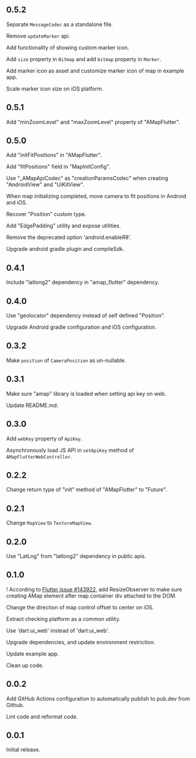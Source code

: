 ## 0.5.2

Separate ```MessageCodec``` as a standalone file.

Remove ```updateMarker``` api.

Add functionality of showing custom marker icon.

Add ```size``` property in ```Bitmap``` and add ```bitmap``` property in ```Marker```.

Add marker icon as asset and customize marker icon of map in example app.

Scale marker icon size on iOS platform.

## 0.5.1

Add "minZoomLevel" and "maxZoomLevel" property of "AMapFlutter".

## 0.5.0

Add "initFitPositions" in "AMapFlutter".

Add "fitPositions" field in "MapInitConfig".

Use "_AMapApiCodec" as "creationParamsCodec" when creating "AndroidView" and "UiKitView".

When map initializing completed, move camera to fit positions in Android and iOS.

Recover "Position" custom type.

Add "EdgePadding" utility and expose utilities.

Remove the deprecated option 'android.enableR8'.

Upgrade android gradle plugin and compileSdk.

## 0.4.1

Include "latlong2" dependency in "amap_flutter" dependency.

## 0.4.0

Use "geolocator" dependency instead of self defined "Position".

Upgrade Android gradle configuration and iOS configuration.

## 0.3.2

Make ```position``` of ```CameraPosition``` as un-nullable.

## 0.3.1

Make sure "amap" library is loaded when setting api key on web.

Update README.md.

## 0.3.0

Add ```webKey``` property of ```ApiKey```.

Asynchronously load JS API in ```setApiKey``` method of ```AMapFlutterWebController```.

## 0.2.2

Change return type of "init" method of "AMapFlutter" to "Future".

## 0.2.1

Change ```MapView``` to ```TextureMapView```.

## 0.2.0

Use "LatLng" from "latlong2" dependency in public apis.

## 0.1.0

! According to [Flutter issue #143922](https://github.com/flutter/flutter/issues/143922), 
  add ResizeObserver to make sure creating AMap element after map container div attached to the DOM.

Change the direction of map control offset to center on iOS.

Extract checking platform as a common utility.

Use 'dart:ui_web' instead of 'dart:ui_web'.

Upgrade dependencies, and update environment restriction.

Update example app.

Clean up code.

## 0.0.2

Add GitHub Actions configuration to automatically publish to pub.dev from Github.

Lint code and reformat code.

## 0.0.1

Initial release.
